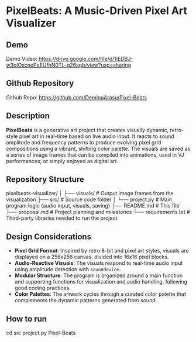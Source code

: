 # PixelBeats: A Music-Driven Pixel Art Visualizer

## Demo
Demo Video: https://drive.google.com/file/d/1iEDBJ-w3olOxcnePeEUfhN0TL-g26spb/view?usp=sharing

## Github Repository
Github Repo: https://github.com/DemInaArasu/Pixel-Beats

## Description
**PixelBeats** is a generative art project that creates visually dynamic, retro-style pixel art in real-time based on live audio input. It reacts to sound amplitude and frequency patterns to produce evolving pixel grid compositions using a vibrant, shifting color palette. The visuals are saved as a series of image frames that can be compiled into animations, used in VJ performances, or simply enjoyed as digital art.

## Repository Structure
pixelbeats-visualizer/ │ ├── visuals/ # Output image frames from the visualization ├── src/ # Source code folder │ └── project.py # Main program logic (audio input, visuals, saving) ├── README.md # This file ├── proposal.md # Project planning and milestones └── requirements.txt # Third-party libraries needed to run the project

## Design Considerations

- **Pixel Grid Format**: Inspired by retro 8-bit and pixel art styles, visuals are displayed on a 256x256 canvas, divided into 16x16 pixel blocks.
- **Audio-Reactive Visuals**: The visuals respond to real-time audio input using amplitude detection with `sounddevice`.
- **Modular Structure**: The program is organized around a main function and supporting functions for visualization and audio handling, following good coding practices.
- **Color Palettes**: The artwork cycles through a curated color palette that complements the dynamic patterns generated from sound.

## How to run
cd src
project.py Pixel-Beats
